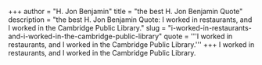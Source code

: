 +++
author = "H. Jon Benjamin"
title = "the best H. Jon Benjamin Quote"
description = "the best H. Jon Benjamin Quote: I worked in restaurants, and I worked in the Cambridge Public Library."
slug = "i-worked-in-restaurants-and-i-worked-in-the-cambridge-public-library"
quote = '''I worked in restaurants, and I worked in the Cambridge Public Library.'''
+++
I worked in restaurants, and I worked in the Cambridge Public Library.
